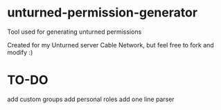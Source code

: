 # unturned-permission-generator

Tool used for generating unturned permissions

Created for my Unturned server Cable Network, but feel free to fork and modify :)

# TO-DO

add custom groups
add personal roles
add one line parser